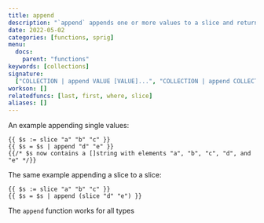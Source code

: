 ```yaml
---
title: append
description: "`append` appends one or more values to a slice and returns the resulting slice."
date: 2022-05-02
categories: [functions, sprig]
menu:
  docs:
    parent: "functions"
keywords: [collections]
signature:
  ["COLLECTION | append VALUE [VALUE]...", "COLLECTION | append COLLECTION"]
workson: []
relatedfuncs: [last, first, where, slice]
aliases: []
---
```


An example appending single values:

```go-html-template
{{ $s := slice "a" "b" "c" }}
{{ $s = $s | append "d" "e" }}
{{/* $s now contains a []string with elements "a", "b", "c", "d", and "e" */}}

```

The same example appending a slice to a slice:

```go-html-template
{{ $s := slice "a" "b" "c" }}
{{ $s = $s | append (slice "d" "e") }}
```

The `append` function works for all types
